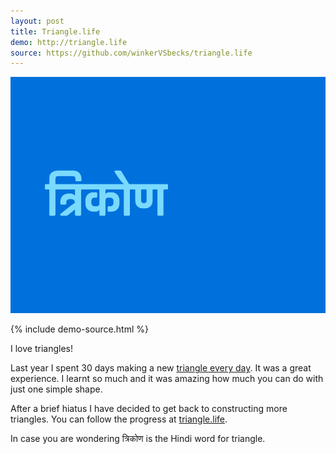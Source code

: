 ```yaml
---
layout: post
title: Triangle.life
demo: http://triangle.life
source: https://github.com/winkerVSbecks/triangle.life
---
```


![](/img/triangle-life.gif)

{% include demo-source.html %}

I love triangles!

Last year I spent 30 days making a new [triangle every day](http://winkervsbecks.github.io/a-triangle-everyday). It was a great experience. I learnt so much and it was amazing how much you can do with just one simple shape.

After a brief hiatus I have decided to get back to constructing more triangles. You can follow the progress at [triangle.life](http://triangle.life).

In case you are wondering त्रिकोण is the Hindi word for triangle.

